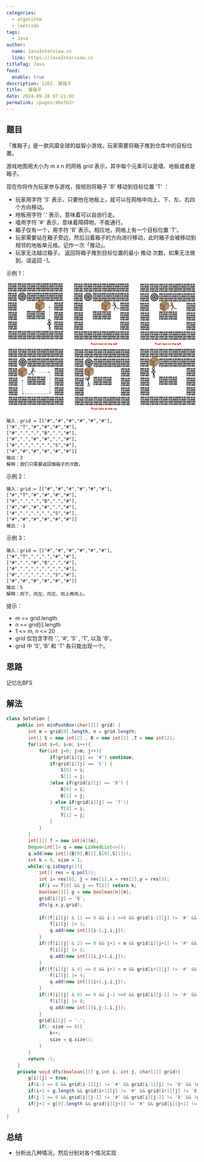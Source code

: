```yaml
---
categories: 
  - algorithm
  - leetcode
tags: 
  - Java
author: 
  name: JavaInterview.cn
  link: https://JavaInterview.cn
titleTag: Java
feed: 
  enable: true
description: 1263. 推箱子
title:  推箱子
date: 2024-09-28 07:21:03
permalink: /pages/46e7b3/
---
```


## 题目

「推箱子」是一款风靡全球的益智小游戏，玩家需要将箱子推到仓库中的目标位置。

游戏地图用大小为 m x n 的网格 grid 表示，其中每个元素可以是墙、地板或者是箱子。

现在你将作为玩家参与游戏，按规则将箱子 'B' 移动到目标位置 'T' ：

* 玩家用字符 'S' 表示，只要他在地板上，就可以在网格中向上、下、左、右四个方向移动。
* 地板用字符 '.' 表示，意味着可以自由行走。
* 墙用字符 '#' 表示，意味着障碍物，不能通行。
* 箱子仅有一个，用字符 'B' 表示。相应地，网格上有一个目标位置 'T'。
* 玩家需要站在箱子旁边，然后沿着箱子的方向进行移动，此时箱子会被移动到相邻的地板单元格。记作一次「推动」。
* 玩家无法越过箱子。
返回将箱子推到目标位置的最小 推动 次数，如果无法做到，请返回 -1。



示例 1：

![sample_1_1620.png](../../../media/pictures/leetcode/sample_1_1620.png)

    输入：grid = [["#","#","#","#","#","#"],
    ["#","T","#","#","#","#"],
    ["#",".",".","B",".","#"],
    ["#",".","#","#",".","#"],
    ["#",".",".",".","S","#"],
    ["#","#","#","#","#","#"]]
    输出：3
    解释：我们只需要返回推箱子的次数。
示例 2：

    输入：grid = [["#","#","#","#","#","#"],
    ["#","T","#","#","#","#"],
    ["#",".",".","B",".","#"],
    ["#","#","#","#",".","#"],
    ["#",".",".",".","S","#"],
    ["#","#","#","#","#","#"]]
    输出：-1
示例 3：

    输入：grid = [["#","#","#","#","#","#"],
    ["#","T",".",".","#","#"],
    ["#",".","#","B",".","#"],
    ["#",".",".",".",".","#"],
    ["#",".",".",".","S","#"],
    ["#","#","#","#","#","#"]]
    输出：5
    解释：向下、向左、向左、向上再向上。


提示：

* m == grid.length
* n == grid[i].length
* 1 <= m, n <= 20
* grid 仅包含字符 '.', '#',  'S' , 'T', 以及 'B'。
* grid 中 'S', 'B' 和 'T' 各只能出现一个。

## 思路

记忆化BFS

## 解法
```java
class Solution {
    public int minPushBox(char[][] grid) {
        int m = grid[0].length, n = grid.length;
        int[] S = new int[2] , B = new int[2] ,T = new int[2];
        for(int i=0; i<n; i++){
            for(int j=0; j<m; j++){
                if(grid[i][j] == '#') continue;
                if(grid[i][j] == 'S') {
                    S[0] = i;
                    S[1] = j;
                }else if(grid[i][j] == 'B') {
                    B[0] = i;
                    B[1] = j;
                } else if(grid[i][j] == 'T'){
                    T[0] = i;
                    T[1] = j;
                }
            }
        }
        int[][] f = new int[n][m];
        Deque<int[]> q = new LinkedList<>();
        q.add(new int[]{B[0],B[1],S[0],S[1]});
        int k = 0, size = 1;
        while(!q.isEmpty()){
            int[] res = q.poll();
            int i= res[0], j = res[1],x = res[2],y = res[3];
            if(i == T[0] && j == T[1]) return k;
            boolean[][] g = new boolean[n][m];
            grid[i][j] = 'B';
            dfs(g,x,y,grid);
            
            if((f[i][j] & 1) == 0 && i-1 >=0 && grid[i-1][j] != '#' && i+1 < n && g[i+1][j]) {
                f[i][j] |= 1;
                q.add(new int[]{i-1,j,i,j});
            }
            if((f[i][j] & 2) == 0 && j+1 < m && grid[i][j+1] != '#' && j-1 >= 0 && g[i][j-1]) {
                f[i][j] |= 2;
                q.add(new int[]{i,j+1,i,j});
            }
            if((f[i][j] & 4) == 0 && i+1 < n && grid[i+1][j] != '#' && i-1 >=0 && g[i-1][j]) {
                f[i][j] |= 4;
                q.add(new int[]{i+1,j,i,j});
            }
            if((f[i][j] & 8) == 0 && j-1 >=0 && grid[i][j-1] != '#' && j+1 < m && g[i][j+1]) {
                f[i][j] |= 8;
                q.add(new int[]{i,j-1,i,j});
            }
            grid[i][j] = '.';
            if(--size == 0){
                k++;
                size = q.size();
            }
        }
        return -1;
    }
    private void dfs(boolean[][] g,int i, int j, char[][] grid){
        g[i][j] = true;
        if(i-1 >= 0 && grid[i-1][j] != '#' && grid[i-1][j] != 'B' && !g[i-1][j]) dfs(g,i-1,j,grid);
        if(i+1 < g.length && grid[i+1][j] != '#' && grid[i+1][j] != 'B' && !g[i+1][j]) dfs(g,i+1,j,grid);
        if(j-1 >= 0 && grid[i][j-1] != '#' && grid[i][j-1] != 'B' && !g[i][j-1]) dfs(g,i,j-1,grid);
        if(j+1 < g[0].length && grid[i][j+1] != '#' && grid[i][j+1] != 'B' && !g[i][j+1]) dfs(g,i,j+1,grid);
    }
}

```

## 总结

- 分析出几种情况，然后分别对各个情况实现 
